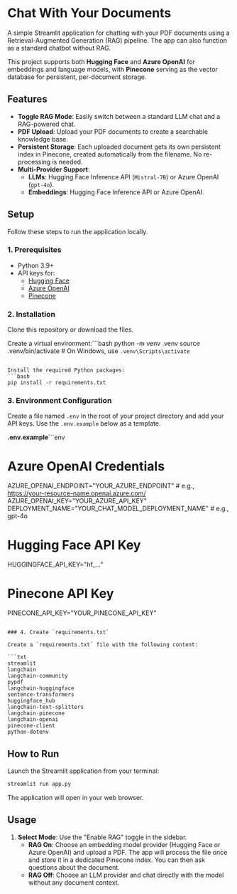 # Chat With Your Documents

A simple Streamlit application for chatting with your PDF documents using a Retrieval-Augmented Generation (RAG) pipeline. The app can also function as a standard chatbot without RAG.

This project supports both **Hugging Face** and **Azure OpenAI** for embeddings and language models, with **Pinecone** serving as the vector database for persistent, per-document storage.

## Features

- **Toggle RAG Mode**: Easily switch between a standard LLM chat and a RAG-powered chat.
- **PDF Upload**: Upload your PDF documents to create a searchable knowledge base.
- **Persistent Storage**: Each uploaded document gets its own persistent index in Pinecone, created automatically from the filename. No re-processing is needed.
- **Multi-Provider Support**:
  - **LLMs**: Hugging Face Inference API (`Mistral-7B`) or Azure OpenAI (`gpt-4o`).
  - **Embeddings**: Hugging Face Inference API or Azure OpenAI.

## Setup

Follow these steps to run the application locally.

### 1. Prerequisites

- Python 3.9+
- API keys for:
  - [Hugging Face](https://huggingface.co/settings/tokens)
  - [Azure OpenAI](https://azure.microsoft.com/en-us/products/ai-services/openai-service)
  - [Pinecone](https://www.pinecone.io/)

### 2. Installation

Clone this repository or download the files.

Create a virtual environment:```bash
python -m venv .venv
source .venv/bin/activate  # On Windows, use `.venv\Scripts\activate`
```

Install the required Python packages:
```bash
pip install -r requirements.txt
```

### 3. Environment Configuration

Create a file named `.env` in the root of your project directory and add your API keys. Use the `.env.example` below as a template.

**.env.example**```env
# Azure OpenAI Credentials
AZURE_OPENAI_ENDPOINT="YOUR_AZURE_ENDPOINT" # e.g., https://your-resource-name.openai.azure.com/
AZURE_OPENAI_KEY="YOUR_AZURE_API_KEY"
DEPLOYMENT_NAME="YOUR_CHAT_MODEL_DEPLOYMENT_NAME" # e.g., gpt-4o

# Hugging Face API Key
HUGGINGFACE_API_KEY="hf_..."

# Pinecone API Key
PINECONE_API_KEY="YOUR_PINECONE_API_KEY"
```

### 4. Create `requirements.txt`

Create a `requirements.txt` file with the following content:

```txt
streamlit
langchain
langchain-community
pypdf
langchain-huggingface
sentence-transformers
huggingface_hub
langchain-text-splitters
langchain-pinecone
langchain-openai
pinecone-client
python-dotenv
```

## How to Run

Launch the Streamlit application from your terminal:

```bash
streamlit run app.py
```

The application will open in your web browser.

## Usage

1.  **Select Mode**: Use the "Enable RAG" toggle in the sidebar.
    - **RAG On**: Choose an embedding model provider (Hugging Face or Azure OpenAI) and upload a PDF. The app will process the file once and store it in a dedicated Pinecone index. You can then ask questions about the document.
    - **RAG Off**: Choose an LLM provider and chat directly with the model without any document context.